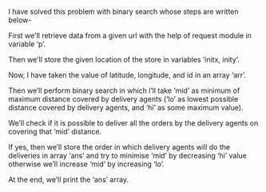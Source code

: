 I have solved this problem with binary search whose steps are written below-

First we'll retrieve data from a given url with the help of request module in variable ‘p’.

Then we'll store the given location of the store in variables ‘initx, inity’.

Now, I have taken the value of latitude, longitude, and id in an array ‘arr’.

Then we’ll perform binary search in which l’ll take ‘mid’ as minimum of maximum distance covered by delivery agents (‘lo’ as lowest possible distance covered by delivery agents, and ‘hi’ as some maximum value).

We’ll check if it is possible to deliver all the orders by the delivery agents on covering that ‘mid’ distance.

If yes, then we’ll store the order in which delivery agents will do the deliveries in array ‘ans’ and try to minimise ‘mid’ by decreasing ‘hi’ value otherwise we’ll increase ‘mid’ by increasing ‘lo’.

At the end, we’ll print the ‘ans’ array.
